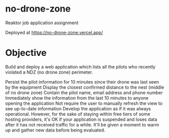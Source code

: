 # no-drone-zone
 
Reaktor job application assignment

Deployed at https://no-drone-zone.vercel.app/

# Objective
Build and deploy a web application which lists all the pilots who recently violated a NDZ (no drone zone) perimeter.

Persist the pilot information for 10 minutes since their drone was last seen by the equipment
Display the closest confirmed distance to the nest (middle of no drone zone)
Contain the pilot name, email address and phone number
Immediately show the information from the last 10 minutes to anyone opening the application
Not require the user to manually refresh the view to see up-to-date information
Develop the application as if it was always operational. However, for the sake of staying within free tiers of some hosting providers, it's OK if your application is suspended and loses data after it has not received traffic for a while. It'll be given a moment to warm up and gather new data before being evaluated.

